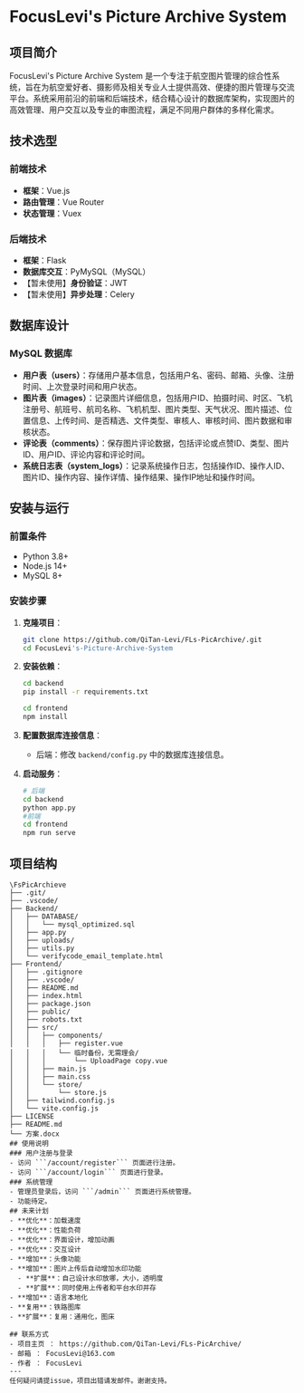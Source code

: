 # FocusLevi's Picture Archive System

## 项目简介
FocusLevi's Picture Archive System 是一个专注于航空图片管理的综合性系统，旨在为航空爱好者、摄影师及相关专业人士提供高效、便捷的图片管理与交流平台。系统采用前沿的前端和后端技术，结合精心设计的数据库架构，实现图片的高效管理、用户交互以及专业的审图流程，满足不同用户群体的多样化需求。

## 技术选型
### 前端技术
- **框架**：Vue.js
- **路由管理**：Vue Router
- **状态管理**：Vuex

### 后端技术
- **框架**：Flask
- **数据库交互**：PyMySQL（MySQL）
- 【暂未使用】**身份验证**：JWT
- 【暂未使用】**异步处理**：Celery

## 数据库设计
### MySQL 数据库
- **用户表（users）**：存储用户基本信息，包括用户名、密码、邮箱、头像、注册时间、上次登录时间和用户状态。
- **图片表（images）**：记录图片详细信息，包括用户ID、拍摄时间、时区、飞机注册号、航班号、航司名称、飞机机型、图片类型、天气状况、图片描述、位置信息、上传时间、是否精选、文件类型、审核人、审核时间、图片数据和审核状态。
- **评论表（comments）**：保存图片评论数据，包括评论或点赞ID、类型、图片ID、用户ID、评论内容和评论时间。
- **系统日志表（system_logs）**：记录系统操作日志，包括操作ID、操作人ID、图片ID、操作内容、操作详情、操作结果、操作IP地址和操作时间。


## 安装与运行
### 前置条件
- Python 3.8+
- Node.js 14+
- MySQL 8+

### 安装步骤
1. **克隆项目**：
   ```bash
   git clone https://github.com/QiTan-Levi/FLs-PicArchive/.git
   cd FocusLevi's-Picture-Archive-System
   ```
2. **安装依赖**：
   ```bash
   cd backend
   pip install -r requirements.txt
   ```
   ```bash
   cd frontend
   npm install
   ```
3. **配置数据库连接信息**：
   - 后端：修改 `backend/config.py` 中的数据库连接信息。

4. **启动服务**：
   ```bash
   # 后端
   cd backend
   python app.py
   #前端
   cd frontend
   npm run serve
   ```

## 项目结构
```
\FsPicArchieve
├── .git/
├── .vscode/
├── Backend/
│   ├── DATABASE/
│   │   └── mysql_optimized.sql
│   ├── app.py
│   ├── uploads/
│   ├── utils.py
│   └── verifycode_email_template.html
├── Frontend/
│   ├── .gitignore
│   ├── .vscode/
│   ├── README.md
│   ├── index.html
│   ├── package.json
│   ├── public/
│   ├── robots.txt
│   ├── src/
│   │   ├── components/
│   │   │   ├── register.vue
│   │   │   └── 临时备份，无需理会/
│   │   │       └── UploadPage copy.vue
│   │   ├── main.js
│   │   ├── main.css
│   │   └── store/
│   │       └── store.js
│   ├── tailwind.config.js
│   └── vite.config.js
├── LICENSE
├── README.md
└── 方案.docx
## 使用说明
### 用户注册与登录
- 访问 ```/account/register``` 页面进行注册。
- 访问 ```/account/login``` 页面进行登录。
### 系统管理
- 管理员登录后，访问 ```/admin``` 页面进行系统管理。
- 功能待定。
## 未来计划
- **优化**：加载速度
- **优化**：性能负荷
- **优化**：界面设计，增加动画
- **优化**：交互设计 
- **增加**：头像功能
- **增加**：图片上传后自动增加水印功能
  - **扩展**：自己设计水印放哪，大小，透明度
  - **扩展**：同时使用上传者和平台水印并存
- **增加**：语言本地化
- **复用**：铁路图库
- **扩展**：复用：通用化，图床

## 联系方式
- 项目主页 ： https://github.com/QiTan-Levi/FLs-PicArchive/
- 邮箱 ： FocusLevi@163.com
- 作者 ： FocusLevi
---
任何疑问请提issue，项目出错请发邮件。谢谢支持。